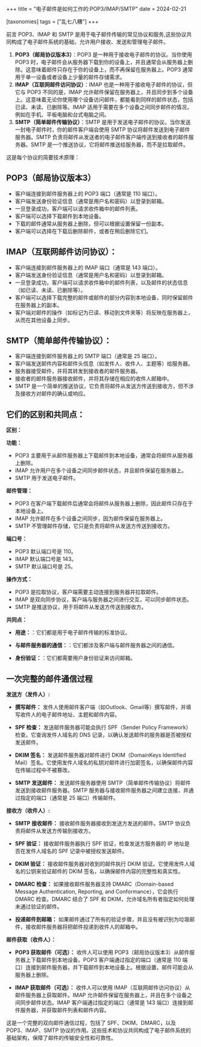 +++
title = "电子邮件是如何工作的:POP3/IMAP/SMTP"
date = 2024-02-21

[taxonomies]
tags = ["乱七八糟"]
+++

前言 POP3、IMAP 和 SMTP 是用于电子邮件传输的常见协议和服务,这些协议共同构成了电子邮件系统的基础，允许用户接收、发送和管理电子邮件。

<!-- more -->

1. **POP3（邮局协议版本3）**：POP3 是一种用于接收电子邮件的协议。当你使用 POP3 时，电子邮件会从服务器下载到你的设备上，并且通常会从服务器上删除。这意味着邮件只存在于你的设备上，而不再保留在服务器上。POP3 通常用于单一设备或者设备上少量的邮件存储需求。
2. **IMAP（互联网邮件访问协议）**：IMAP 也是一种用于接收电子邮件的协议，但它与 POP3 不同的是，IMAP 允许邮件保留在服务器上，并且同步到多个设备上。这意味着无论你使用哪个设备访问邮件，都能看到同样的邮件状态，包括已读、未读、已删除等。IMAP 适用于需要在多个设备之间同步邮件的情况，例如在手机、平板电脑和台式电脑之间。
3. **SMTP（简单邮件传输协议）**：SMTP 是用于发送电子邮件的协议。当你发送一封电子邮件时，你的邮件客户端会使用 SMTP 协议将邮件发送到电子邮件服务器。SMTP 负责将邮件从发送者的电子邮件客户端传送到接收者的邮件服务器。SMTP 是一个推送协议，它将邮件推送给服务器，而不是拉取邮件。

这是每个协议的简要技术原理：

## **POP3（邮局协议版本3）**

   - 客户端连接到邮件服务器上的 POP3 端口（通常是 110 端口）。
   - 客户端发送身份验证信息（通常是用户名和密码）以登录到邮箱。
   - 一旦登录成功，客户端可以请求收件箱中的邮件列表。
   - 客户端可以选择下载邮件到本地设备。
   - 下载的邮件通常从服务器上删除，但可以根据设置保留一份副本。
   - 客户端可以选择在下载后删除邮件，或者在稍后删除它们。

## **IMAP（互联网邮件访问协议）**：

   - 客户端连接到邮件服务器上的 IMAP 端口（通常是 143 端口）。
   - 客户端发送身份验证信息（通常是用户名和密码）以登录到邮箱。
   - 一旦登录成功，客户端可以请求收件箱中的邮件列表，以及邮件的状态信息（如已读、未读、已删除等）。
   - 客户端可以选择下载完整的邮件或邮件的部分内容到本地设备，同时保留邮件在服务器上的副本。
   - 客户端对邮件的操作（如标记为已读、移动到文件夹等）将反映在服务器上，从而在其他设备上同步。

## **SMTP（简单邮件传输协议）**：

   - 客户端连接到邮件服务器上的 SMTP 端口（通常是 25 端口）。
   - 客户端发送邮件内容和邮件头信息（如发件人、收件人、主题等）给服务器。
   - 服务器接受邮件，并将其转发到接收者的邮件服务器。
   - 接收者的邮件服务器接收邮件，并将其存储在相应的收件人邮箱中。
   - SMTP 是一个简单的推送协议，它负责将邮件从发送方传送到接收方，但不涉及接收方对邮件的确认或响应。

## **它们的区别和共同点：**


**区别：**

**功能：**

   - POP3 主要用于从邮件服务器上下载邮件到本地设备，通常会将邮件从服务器上删除。
   - IMAP 允许用户在多个设备之间同步邮件状态，并且邮件保留在服务器上。
   - SMTP 用于发送电子邮件。

**邮件管理：**

   - POP3 在客户端下载邮件后通常会将邮件从服务器上删除，因此邮件只存在于本地设备上。
   - IMAP 允许邮件在多个设备之间同步，因为邮件保留在服务器上。
   - SMTP 不管理邮件存储，它只是负责将邮件从发送方传送到接收方。

**端口号：**

   - POP3 默认端口号是 110。
   - IMAP 默认端口号是 143。
   - SMTP 默认端口号是 25。

**操作方式：**

   - POP3 是拉取协议，客户端需要主动连接到服务器并拉取邮件。
   - IMAP 是双向同步协议，客户端与服务器之间进行交互，可以同步邮件状态。
   - SMTP 是推送协议，用于将邮件从发送方传送到接收方。


**共同点：**

- **用途：**：它们都是用于电子邮件传输的标准协议。

- **与邮件服务器的通信：**：它们都涉及客户端与邮件服务器之间的通信。

- **身份验证：**：它们都需要用户身份验证来访问邮箱。

## **一次完整的邮件通信过程**


**发送方（发件人）:**

- **撰写邮件：** 发件人使用邮件客户端（如Outlook、Gmail等）撰写邮件，并填写收件人的电子邮件地址、主题和邮件内容。

- **SPF 检查：** 发送邮件服务器可能会执行 SPF（Sender Policy Framework）检查。它查询发件人域名的 DNS 记录，以确认发送邮件的服务器是否被授权发送邮件。

- **DKIM 签名：** 发送邮件服务器对邮件进行 DKIM（DomainKeys Identified Mail）签名。它使用发件人域名的私钥对邮件进行加密签名，以确保邮件内容在传输过程中不被篡改。

- **SMTP 发送邮件：** 发送邮件服务器使用 SMTP（简单邮件传输协议）将邮件发送到接收邮件服务器。SMTP 服务器与接收邮件服务器之间建立连接，并通过指定的端口（通常是 25 端口）传输邮件。

**接收方（收件人）:**

- **SMTP 接收邮件：** 接收邮件服务器接收到发送方发送的邮件。SMTP 协议负责将邮件从发送方传输到接收方。

- **SPF 验证：** 接收邮件服务器执行 SPF 验证，检查发送方服务器的 IP 地址是否在发件人域名的 SPF 记录中被授权发送邮件。

- **DKIM 验证：** 接收邮件服务器对收到的邮件执行 DKIM 验证。它使用发件人域名的公钥来验证邮件的 DKIM 签名，以确保邮件内容的完整性和真实性。

- **DMARC 检查：** 如果接收邮件服务器支持 DMARC（Domain-based Message Authentication, Reporting, and Conformance），它会执行 DMARC 检查。DMARC 结合了 SPF 和 DKIM，允许域名所有者指定如何处理未通过验证的邮件。

- **投递邮件到邮箱：** 如果邮件通过了所有的验证步骤，并且没有被识别为垃圾邮件，接收邮件服务器将把邮件投递到收件人的邮箱中。

**邮件获取（收件人）：**

- **POP3 获取邮件（可选）：** 收件人可以使用 POP3（邮局协议版本3）从邮件服务器上下载邮件到本地设备。POP3 客户端通过指定的端口（通常是 110 端口）连接到邮件服务器，并下载邮件到本地设备上。根据设置，邮件可能会从服务器上删除。

- **IMAP 获取邮件（可选）：** 收件人可以使用 IMAP（互联网邮件访问协议）从邮件服务器上获取邮件。IMAP 允许邮件保留在服务器上，并且在多个设备之间同步邮件状态。IMAP 客户端通过指定的端口（通常是 143 端口）连接到邮件服务器，并获取邮件列表和邮件内容。

这是一个完整的双向邮件通信过程，包括了 SPF、DKIM、DMARC，以及 POP3、IMAP、SMTP 协议的作用。这些技术和协议共同构成了电子邮件系统的基础架构，保障了邮件的传输安全性和可靠性。


